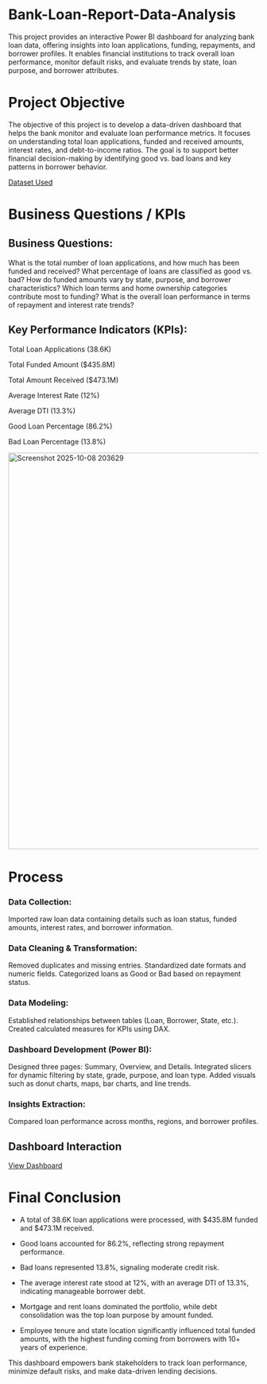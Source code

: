 # Bank-Loan-Report-Data-Analysis
This project provides an interactive Power BI dashboard for analyzing bank loan data, offering insights into loan applications, funding, repayments, and borrower profiles. It enables financial institutions to track overall loan performance, monitor default risks, and evaluate trends by state, loan purpose, and borrower attributes.

# Project Objective

The objective of this project is to develop a data-driven dashboard that helps the bank monitor and evaluate loan performance metrics. It focuses on understanding total loan applications, funded and received amounts, interest rates, and debt-to-income ratios. The goal is to support better financial decision-making by identifying good vs. bad loans and key patterns in borrower behavior.


<a href="https://github.com/DeepakfromSIT/Bank-Loan-Report-Data-Analysis/blob/main/financial_loan.csv">Dataset Used</a>

# Business Questions / KPIs

<h2>Business Questions:</h2>
What is the total number of loan applications, and how much has been funded and received?
What percentage of loans are classified as good vs. bad?
How do funded amounts vary by state, purpose, and borrower characteristics?
Which loan terms and home ownership categories contribute most to funding?
What is the overall loan performance in terms of repayment and interest rate trends?

<h2>Key Performance Indicators (KPIs):</h2>

Total Loan Applications (38.6K)

Total Funded Amount ($435.8M)

Total Amount Received ($473.1M)

Average Interest Rate (12%)

Average DTI (13.3%)

Good Loan Percentage (86.2%)

Bad Loan Percentage (13.8%)

<img width="1343" height="798" alt="Screenshot 2025-10-08 203629" src="https://github.com/user-attachments/assets/4c0b881d-8dbe-4510-9e2b-5ae6b7d3efe3" />


# Process

<h3>Data Collection:</h3>Imported raw loan data containing details such as loan status, funded amounts, interest rates, and borrower information.

<h3>Data Cleaning & Transformation:</h3>Removed duplicates and missing entries.
Standardized date formats and numeric fields.
Categorized loans as Good or Bad based on repayment status.

<h3>Data Modeling:</h3>Established relationships between tables (Loan, Borrower, State, etc.).
Created calculated measures for KPIs using DAX.

<h3>Dashboard Development (Power BI):</h3>Designed three pages: Summary, Overview, and Details.
Integrated slicers for dynamic filtering by state, grade, purpose, and loan type.
Added visuals such as donut charts, maps, bar charts, and line trends.

<h3>Insights Extraction:</h3>Compared loan performance across months, regions, and borrower profiles.

<h2>Dashboard Interaction</h2> <a href="https://github.com/DeepakfromSIT/Bank-Loan-Report-Data-Analysis/blob/main/Bank%20loan.pbix">View Dashboard</a>

# Final Conclusion

* A total of 38.6K loan applications were processed, with $435.8M funded and $473.1M received.

* Good loans accounted for 86.2%, reflecting strong repayment performance.

* Bad loans represented 13.8%, signaling moderate credit risk.

* The average interest rate stood at 12%, with an average DTI of 13.3%, indicating manageable borrower debt.

* Mortgage and rent loans dominated the portfolio, while debt consolidation was the top loan purpose by amount funded.

* Employee tenure and state location significantly influenced total funded amounts, with the highest funding coming from borrowers with 10+ years of experience.

This dashboard empowers bank stakeholders to track loan performance, minimize default risks, and make data-driven lending decisions.
